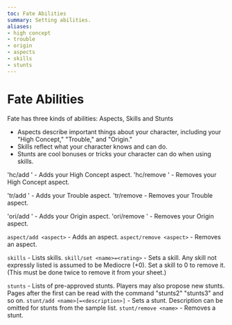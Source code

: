 ```yaml
---
toc: Fate Abilities
summary: Setting abilities.
aliases:
- high concept
- trouble
- origin
- aspects
- skills
- stunts
---
```


# Fate Abilities

Fate has three kinds of abilities:  Aspects, Skills and Stunts

* Aspects describe important things about your character, including your "High Concept," "Trouble," and "Origin."
* Skills reflect what your character knows and can do.
* Stunts are cool bonuses or tricks your character can do when using skills.

'hc/add <aspect>' - Adds your High Concept aspect.
'hc/remove <aspect>' - Removes your High Concept aspect.

'tr/add <aspect>' - Adds your Trouble aspect.
'tr/remove <aspect> - Removes your Trouble aspect.

'ori/add <aspect>' - Adds your Origin aspect.
'ori/remove <aspect>' - Removes your Origin aspect.

`aspect/add <aspect>` - Adds an aspect.
`aspect/remove <aspect>` - Removes an aspect.

`skills` - Lists skills.
`skill/set <name>=<rating>` - Sets a skill.
    Any skill not expressly listed is assumed to be Mediocre (+0).
    Set a skill to 0 to remove it. (This must be done twice to remove it from your sheet.)


`stunts` - Lists of pre-approved stunts. Players may also propose new stunts.
    Pages after the first can be read with the command "stunts2" "stunts3" and 
    so on.
`stunt/add <name>[=<description>]` - Sets a stunt.  Description can be omitted for stunts from the sample list.
`stunt/remove <name>` - Removes a stunt.
